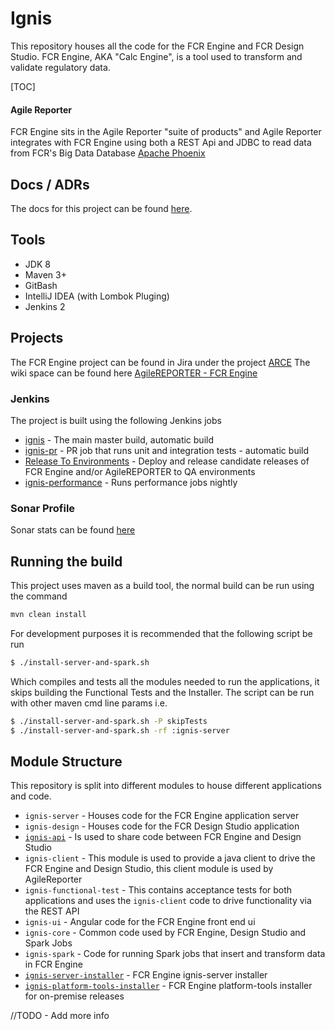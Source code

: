 # Ignis
This repository houses all the code for the FCR Engine and FCR Design Studio.
FCR Engine, AKA "Calc Engine", is a tool used to transform and validate regulatory data.

[TOC]

#### Agile Reporter
FCR Engine sits in the Agile Reporter "suite of products" and Agile Reporter integrates with FCR 
Engine using both a REST Api and JDBC to read data from FCR's Big Data Database [Apache Phoenix](https://phoenix.apache.org)

## Docs / ADRs
The docs for this project can be found [here](docs/contents.md).

## Tools
- JDK 8
- Maven 3+
- GitBash
- IntelliJ IDEA (with Lombok Pluging)
- Jenkins 2

## Projects
The FCR Engine project can be found in Jira under the project [ARCE](https://jira.vermeg.com/projects/ARCE/)
The wiki space can be found here [AgileREPORTER - FCR Engine](https://wiki.vermeg.com/display/ARCE/AgileREPORTER+-+FCR+Engine)

### Jenkins
The project is built using the following Jenkins jobs
- [ignis](https://jenkins-b.lombardrisk.com/view/Ignis/job/ignis/) - The main master build, automatic build
- [ignis-pr](https://jenkins-b.lombardrisk.com/view/Ignis/job/ignis-pr/) - PR job that runs unit and integration tests - automatic build
- [Release To Environments](https://jenkins-b.lombardrisk.com/view/Ignis/job/env-release/) - Deploy and release candidate releases of FCR Engine and/or AgileREPORTER to QA environments
- [ignis-performance](https://jenkins-b.lombardrisk.com/view/Ignis/job/ignis-performance/) - Runs performance jobs nightly

### Sonar Profile
Sonar stats can be found [here](http://sonar.lombardrisk.com/overview?id=com.lombardrisk%3Aignis)

## Running the build
This project uses maven as a build tool, the normal build can be run using the command
```bash
mvn clean install
```

For development purposes it is recommended that the following script be run
```bash
$ ./install-server-and-spark.sh
```
Which compiles and tests all the modules needed to run the applications, it skips building the Functional Tests and the 
Installer. The script can be run with other maven cmd line params i.e.
```bash
$ ./install-server-and-spark.sh -P skipTests
$ ./install-server-and-spark.sh -rf :ignis-server
```

## Module Structure
This repository is split into different modules to house different applications and code.

- `ignis-server` - Houses code for the FCR Engine application server
- `ignis-design` - Houses code for the FCR Design Studio application
- [`ignis-api`](ignis-api/README.md) - Is used to share code between FCR Engine and Design Studio
- `ignis-client` -  This module is used to provide a java client to drive the FCR Engine and Design Studio,
this client module is used by AgileReporter
- `ignis-functional-test` - This contains acceptance tests for both applications and uses the `ignis-client` code to
drive functionality via the REST API
- `ignis-ui` -  Angular code for the FCR Engine front end ui
- `ignis-core` - Common code used by FCR Engine, Design Studio and Spark Jobs
- `ignis-spark` - Code for running Spark jobs that insert and transform data in FCR Engine
- [`ignis-server-installer`](ignis-server-installer/README.md) - FCR Engine ignis-server installer
- [`ignis-platform-tools-installer`](ignis-platform-tools-installer/README.md) - FCR Engine platform-tools installer for on-premise releases

//TODO - Add more info